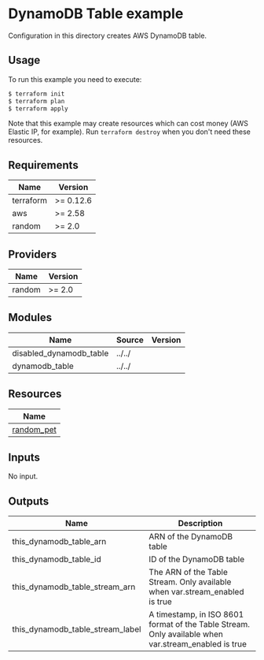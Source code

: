 # DynamoDB Table example

Configuration in this directory creates AWS DynamoDB table.

## Usage

To run this example you need to execute:

```bash
$ terraform init
$ terraform plan
$ terraform apply
```

Note that this example may create resources which can cost money (AWS Elastic IP, for example). Run `terraform destroy` when you don't need these resources.

<!-- BEGINNING OF PRE-COMMIT-TERRAFORM DOCS HOOK -->
## Requirements

| Name | Version |
|------|---------|
| terraform | >= 0.12.6 |
| aws | >= 2.58 |
| random | >= 2.0 |

## Providers

| Name | Version |
|------|---------|
| random | >= 2.0 |

## Modules

| Name | Source | Version |
|------|--------|---------|
| disabled_dynamodb_table | ../../ |  |
| dynamodb_table | ../../ |  |

## Resources

| Name |
|------|
| [random_pet](https://registry.terraform.io/providers/hashicorp/random/2.0/docs/resources/pet) |

## Inputs

No input.

## Outputs

| Name | Description |
|------|-------------|
| this\_dynamodb\_table\_arn | ARN of the DynamoDB table |
| this\_dynamodb\_table\_id | ID of the DynamoDB table |
| this\_dynamodb\_table\_stream\_arn | The ARN of the Table Stream. Only available when var.stream\_enabled is true |
| this\_dynamodb\_table\_stream\_label | A timestamp, in ISO 8601 format of the Table Stream. Only available when var.stream\_enabled is true |
<!-- END OF PRE-COMMIT-TERRAFORM DOCS HOOK -->
